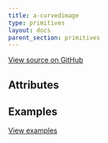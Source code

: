 ```yaml
---
title: a-curvedimage
type: primitives
layout: docs
parent_section: primitives
---
```


[View source on GitHub](https://github.com/aframevr/aframe/blob/master/elements/templates/a-curvedimage.html)

## Attributes


## Examples


[View examples](https://aframevr.github.io/aframe/examples/)
